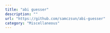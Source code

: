 ```yaml
---
title: "abi guesser"
description: ""
url: "https://github.com/samczsun/abi-guesser"
category: "Miscellaneous"
---
```


